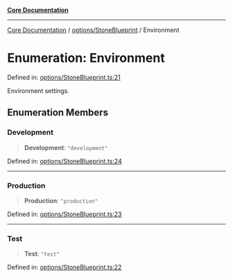 [**Core Documentation**](../../../README.md)

***

[Core Documentation](../../../README.md) / [options/StoneBlueprint](../README.md) / Environment

# Enumeration: Environment

Defined in: [options/StoneBlueprint.ts:21](https://github.com/stonemjs/core/blob/85781fe5b87769612839dd6b850ba45186d357fa/src/options/StoneBlueprint.ts#L21)

Environment settings.

## Enumeration Members

### Development

> **Development**: `"development"`

Defined in: [options/StoneBlueprint.ts:24](https://github.com/stonemjs/core/blob/85781fe5b87769612839dd6b850ba45186d357fa/src/options/StoneBlueprint.ts#L24)

***

### Production

> **Production**: `"production"`

Defined in: [options/StoneBlueprint.ts:23](https://github.com/stonemjs/core/blob/85781fe5b87769612839dd6b850ba45186d357fa/src/options/StoneBlueprint.ts#L23)

***

### Test

> **Test**: `"test"`

Defined in: [options/StoneBlueprint.ts:22](https://github.com/stonemjs/core/blob/85781fe5b87769612839dd6b850ba45186d357fa/src/options/StoneBlueprint.ts#L22)
